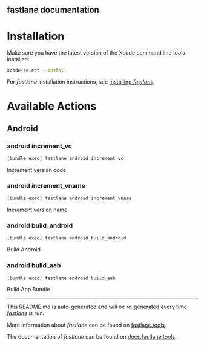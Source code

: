 ## fastlane documentation

# Installation

Make sure you have the latest version of the Xcode command line tools installed:

```sh
xcode-select --install
```

For _fastlane_ installation instructions, see [Installing _fastlane_](https://docs.fastlane.tools/#installing-fastlane)

# Available Actions

## Android

### android increment_vc

```sh
[bundle exec] fastlane android increment_vc
```

Increment version code

### android increment_vname

```sh
[bundle exec] fastlane android increment_vname
```

Increment version name

### android build_android

```sh
[bundle exec] fastlane android build_android
```

Build Android

### android build_aab

```sh
[bundle exec] fastlane android build_aab
```

Build App Bundle

---

This README.md is auto-generated and will be re-generated every time [_fastlane_](https://fastlane.tools) is run.

More information about _fastlane_ can be found on [fastlane.tools](https://fastlane.tools).

The documentation of _fastlane_ can be found on [docs.fastlane.tools](https://docs.fastlane.tools).
